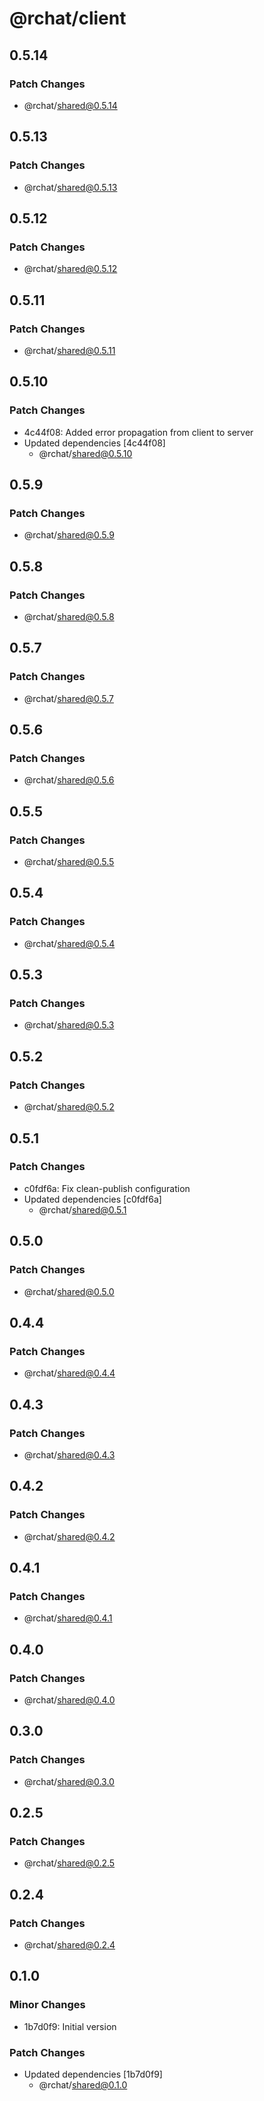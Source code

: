 # @rchat/client

## 0.5.14

### Patch Changes

-   @rchat/shared@0.5.14

## 0.5.13

### Patch Changes

-   @rchat/shared@0.5.13

## 0.5.12

### Patch Changes

-   @rchat/shared@0.5.12

## 0.5.11

### Patch Changes

-   @rchat/shared@0.5.11

## 0.5.10

### Patch Changes

-   4c44f08: Added error propagation from client to server
-   Updated dependencies [4c44f08]
    -   @rchat/shared@0.5.10

## 0.5.9

### Patch Changes

-   @rchat/shared@0.5.9

## 0.5.8

### Patch Changes

-   @rchat/shared@0.5.8

## 0.5.7

### Patch Changes

-   @rchat/shared@0.5.7

## 0.5.6

### Patch Changes

-   @rchat/shared@0.5.6

## 0.5.5

### Patch Changes

-   @rchat/shared@0.5.5

## 0.5.4

### Patch Changes

-   @rchat/shared@0.5.4

## 0.5.3

### Patch Changes

-   @rchat/shared@0.5.3

## 0.5.2

### Patch Changes

-   @rchat/shared@0.5.2

## 0.5.1

### Patch Changes

-   c0fdf6a: Fix clean-publish configuration
-   Updated dependencies [c0fdf6a]
    -   @rchat/shared@0.5.1

## 0.5.0

### Patch Changes

-   @rchat/shared@0.5.0

## 0.4.4

### Patch Changes

-   @rchat/shared@0.4.4

## 0.4.3

### Patch Changes

-   @rchat/shared@0.4.3

## 0.4.2

### Patch Changes

-   @rchat/shared@0.4.2

## 0.4.1

### Patch Changes

-   @rchat/shared@0.4.1

## 0.4.0

### Patch Changes

-   @rchat/shared@0.4.0

## 0.3.0

### Patch Changes

-   @rchat/shared@0.3.0

## 0.2.5

### Patch Changes

-   @rchat/shared@0.2.5

## 0.2.4

### Patch Changes

-   @rchat/shared@0.2.4

## 0.1.0

### Minor Changes

-   1b7d0f9: Initial version

### Patch Changes

-   Updated dependencies [1b7d0f9]
    -   @rchat/shared@0.1.0
